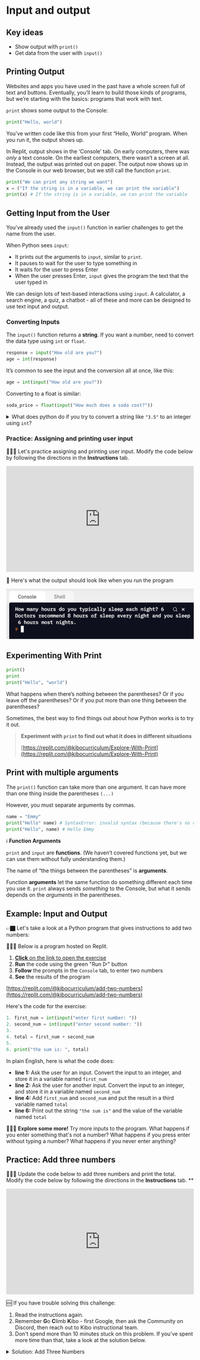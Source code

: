 # Input and output

## Key ideas

- Show output with `print()`
- Get data from the user with `input()`

## Printing Output

Websites and apps you have used in the past have a whole screen full of text and buttons. Eventually, you’ll learn to build those kinds of programs, but we’re starting with the basics: programs that work with text.

`print` shows some output to the Console:

```python
print("Hello, world")
```

You’ve written code like this from your first “Hello, World” program. When you run it, the output shows up.

In Replit, output shows in the ‘Console’ tab. On early computers, there was _only_ a text console. On the earliest computers, there wasn’t a screen at all. Instead, the output was printed out on paper. The output now shows up in the Console in our web browser, but we still call the function `print`.

```python
print("We can print any string we want")
x = ("If the string is in a variable, we can print the variable")
print(x) # If the string is in a variable, we can print the variable
```

## Getting Input from the User

You've already used the `input()` function in earlier challenges to get the name from the user.

When Python sees `input`:

- It prints out the arguments to `input`, similar to `print`.
- It pauses to wait for the user to type something in
- It waits for the user to press Enter
- When the user presses Enter, `input` gives the program the text that the user typed in

We can design lots of text-based interactions using `input`. A calculator, a search engine, a quiz, a chatbot - all of these and more can be designed to use text input and output.

### Converting Inputs

The `input()` function returns a **string**. If you want a number, need to convert the data type using `int` or `float`.

```python
response = input("How old are you?")
age = int(response)
```

It’s common to see the input and the conversion all at once, like this:

```python
age = int(input("How old are you?"))
```

Converting to a float is similar:

```python
soda_price = float(input("How much does a soda cost?"))
```

<details>
<summary>What does python do if you try to convert a string like <code>"3.5"</code> to an integer using <code>int</code>?
</summary>

```python
int("3.5") # ValueError: invalid literal for int() with base 10: '3.5'
```

⚠️ Python doesn’t want to accidentally lose information. Instead of guessing whether you want to round up or down, it raises a `ValueError` and halts the program.

</details>

### Practice: Assigning and printing user input

<aside>

👩🏿‍💻 Let's practice assigning and printing user input. Modify the code below by following the directions in the **Instructions** tab.

</aside>

<div style="position: relative; padding-bottom: 56.25%; height: 0;"><iframe src="https://replit.com/team/kibo-fpwp6/W13-Input-Hours-of-Sleep" frameborder="0" webkitallowfullscreen mozallowfullscreen allowfullscreen style="position: absolute; top: 0; left: 0; width: 100%; height: 100%;"></iframe></div>

<aside>

📌 Here's what the output should look like when you run the program

![p15.png](p15.png)

</aside>

## Experimenting With Print

```python
print()
print
print("Hello", "world")
```

What happens when there’s nothing between the parentheses? Or if you leave off the parentheses? Or if you put more than one thing between the parentheses?

Sometimes, the best way to find things out about how Python works is to try it out.

> **Experiment with `print` to find out what it does in different situations**
>
> [https://replit.com/@kibocurriculum/Explore-With-Print](https://replit.com/@kibocurriculum/Explore-With-Print)

## Print with multiple arguments

The `print()` function can take more than one argument. It can have more than one thing inside the parentheses `(...)`

However, you must separate arguments by commas.

```python
name = "Emmy"
print("Hello" name) # SyntaxError: invalid syntax (because there's no comma)
print("Hello", name) # Hello Emmy
```

<aside>

ℹ️ **Function Arguments**

`print` and `input` are **functions**. (We haven’t covered functions yet, but we can use them without fully understanding them.)

The name of “the things between the parentheses” is **arguments**.

Function **arguments** let the same function do something different each time you use it. `print` always sends _something_ to the Console, but what it sends depends on the _arguments_ in the parentheses.

</aside>

## Example: Input and Output

<aside>

👉🏿 Let's take a look at a Python program that gives instructions to add two numbers:

👩🏿‍💻 Below is a program hosted on Replit.

1. [**Click** on the link to open the exercise](https://replit.com/@kibocurriculum/add-two-numbers)
2. **Run** the code using the green "Run ▷" button
3. **Follow** the prompts in the `Console` tab, to enter two numbers
4. **See** the results of the program

[https://replit.com/@kibocurriculum/add-two-numbers](https://replit.com/@kibocurriculum/add-two-numbers)

</aside>

Here's the code for the exercise:

```python
1. first_num = int(input("enter first number: "))
2. second_num = int(input("enter second number: "))
3.
4. total = first_num + second_num
5.
6. print("the sum is: ", total)

```

In plain English, here is what the code does:

- **line 1:** Ask the user for an input. Convert the input to an integer, and store it in a variable named `first_num`
- **line 2:** Ask the user for another input. Convert the input to an integer, and store it in a variable named `second_num`
- **line 4:** Add `first_num` and `second_num` and put the result in a third variable named `total`
- **line 6:** Print out the string `"the sum is"` and the value of the variable named `total`

<aside>

🧑🏿‍🔬 **Explore some more!**
Try more inputs to the program. What happens if you enter something that's not a number? What happens if you press enter without typing a number? What happens if you never enter anything?

</aside>

</aside>

## Practice: Add three numbers

<aside>

👩🏿‍💻 Update the code below to add three numbers and print the total. Modify the code below by following the directions in the **Instructions** tab.
\*\*

</aside>

<div style="position: relative; padding-bottom: 56.25%; height: 0;"><iframe src="https://replit.com/team/kibo-fpwp6/W14-Add-Three-Numbers" frameborder="0" webkitallowfullscreen mozallowfullscreen allowfullscreen style="position: absolute; top: 0; left: 0; width: 100%; height: 100%;"></iframe></div>

<aside>

🆘 If you have trouble solving this challenge:

1. Read the instructions again.
2. Remember **G**o **C**limb **K**ibo - first Google, then ask the Community on Discord, then reach out to Kibo instructional team.
3. Don't spend more than 10 minutes stuck on this problem. If you've spent more time than that, take a look at the solution below.

</aside>

<details><summary>Solution: Add Three Numbers</summary>

```python
first_num = int(input("enter first number: "))
second_num = int(input("enter second number: "))
third_num = int(input("enter third number: "))

# change the line below
total = first_num + second_num + third_num

# edit the text that will show up
print("the sum of the three numbers is: ", total)
```

</details>
